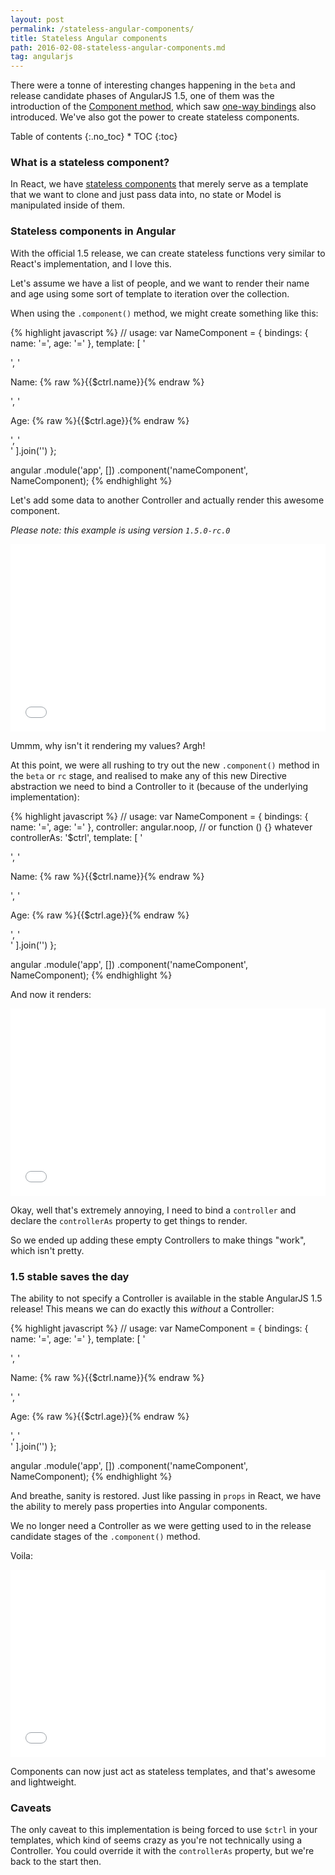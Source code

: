 ```yaml
---
layout: post
permalink: /stateless-angular-components/
title: Stateless Angular components
path: 2016-02-08-stateless-angular-components.md
tag: angularjs
---
```


There were a tonne of interesting changes happening in the `beta` and release candidate phases of AngularJS 1.5, one of them was the introduction of the [Component method](/exploring-the-angular-1-5-component-method), which saw [one-way bindings](/one-way-data-binding-in-angular-1-5) also introduced. We've also got the power to create stateless components.

<div class="toc" markdown="1">
<span class="gamma">Table of contents</span>
{:.no_toc}
* TOC
{:toc}
</div>

### What is a stateless component?

In React, we have [stateless components](/stateless-react-components) that merely serve as a template that we want to clone and just pass data into, no state or Model is manipulated inside of them.

### Stateless components in Angular

With the official 1.5 release, we can create stateless functions very similar to React's implementation, and I love this.

Let's assume we have a list of people, and we want to render their name and age using some sort of template to iteration over the collection.

When using the `.component()` method, we might create something like this:

{% highlight javascript %}
// usage: <name-component></name-component>
var NameComponent = {
  bindings: {
    name: '=',
    age: '='
  },
  template: [
    '<div>',
      '<p>Name: {% raw %}{{$ctrl.name}}{% endraw %}</p>',
      '<p>Age: {% raw %}{{$ctrl.age}}{% endraw %}</p>',
    '</div>'
  ].join('')
};

angular
  .module('app', [])
  .component('nameComponent', NameComponent);
{% endhighlight %}

Let's add some data to another Controller and actually render this awesome component.

_Please note: this example is using version `1.5.0-rc.0`_

<iframe width="100%" height="300" src="//jsfiddle.net/toddmotto/eotxvvfr/embedded/result,js,html" allowfullscreen="allowfullscreen" frameborder="0"></iframe>

Ummm, why isn't it rendering my values? Argh!

At this point, we were all rushing to try out the new `.component()` method in the `beta` or `rc` stage, and realised to make any of this new Directive abstraction we need to bind a Controller to it (because of the underlying implementation):

{% highlight javascript %}
// usage: <name-component></name-component>
var NameComponent = {
  bindings: {
    name: '=',
    age: '='
  },
  controller: angular.noop, // or function () {} whatever
  controllerAs: '$ctrl',
  template: [
    '<div>',
      '<p>Name: {% raw %}{{$ctrl.name}}{% endraw %}</p>',
      '<p>Age: {% raw %}{{$ctrl.age}}{% endraw %}</p>',
    '</div>'
  ].join('')
};

angular
  .module('app', [])
  .component('nameComponent', NameComponent);
{% endhighlight %}

And now it renders:

<iframe width="100%" height="300" src="//jsfiddle.net/toddmotto/0oarywLe/embedded/result,js,html" allowfullscreen="allowfullscreen" frameborder="0"></iframe>

Okay, well that's extremely annoying, I need to bind a `controller` and declare the `controllerAs` property to get things to render.

So we ended up adding these empty Controllers to make things "work", which isn't pretty.

### 1.5 stable saves the day

The ability to not specify a Controller is available in the stable AngularJS 1.5 release! This means we can do exactly this _without_ a Controller:

{% highlight javascript %}
// usage: <name-component></name-component>
var NameComponent = {
  bindings: {
    name: '=',
    age: '='
  },
  template: [
    '<div>',
      '<p>Name: {% raw %}{{$ctrl.name}}{% endraw %}</p>',
      '<p>Age: {% raw %}{{$ctrl.age}}{% endraw %}</p>',
    '</div>'
  ].join('')
};

angular
  .module('app', [])
  .component('nameComponent', NameComponent);
{% endhighlight %}

And breathe, sanity is restored. Just like passing in `props` in React, we have the ability to merely pass properties into Angular components.

We no longer need a Controller as we were getting used to in the release candidate stages of the `.component()` method.

Voila:

<iframe width="100%" height="300" src="//jsfiddle.net/toddmotto/t242uxna/embedded/result,js,html" allowfullscreen="allowfullscreen" frameborder="0"></iframe>

Components can now just act as stateless templates, and that's awesome and lightweight.

### Caveats

The only caveat to this implementation is being forced to use `$ctrl` in your templates, which kind of seems crazy as you're not technically using a Controller. You could override it with the `controllerAs` property, but we're back to the start then.
